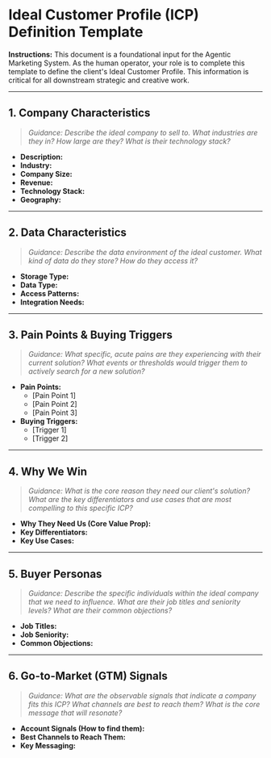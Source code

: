 # Ideal Customer Profile (ICP) Definition Template

**Instructions:** This document is a foundational input for the Agentic Marketing System. As the human operator, your role is to complete this template to define the client's Ideal Customer Profile. This information is critical for all downstream strategic and creative work.

---

## 1. Company Characteristics

> *Guidance: Describe the ideal company to sell to. What industries are they in? How large are they? What is their technology stack?*

*   **Description:**
*   **Industry:**
*   **Company Size:**
*   **Revenue:**
*   **Technology Stack:**
*   **Geography:**

---

## 2. Data Characteristics

> *Guidance: Describe the data environment of the ideal customer. What kind of data do they store? How do they access it?*

*   **Storage Type:**
*   **Data Type:**
*   **Access Patterns:**
*   **Integration Needs:**

---

## 3. Pain Points & Buying Triggers

> *Guidance: What specific, acute pains are they experiencing with their current solution? What events or thresholds would trigger them to actively search for a new solution?*

*   **Pain Points:**
    *   [Pain Point 1]
    *   [Pain Point 2]
    *   [Pain Point 3]
*   **Buying Triggers:**
    *   [Trigger 1]
    *   [Trigger 2]

---

## 4. Why We Win

> *Guidance: What is the core reason they need our client's solution? What are the key differentiators and use cases that are most compelling to this specific ICP?*

*   **Why They Need Us (Core Value Prop):**
*   **Key Differentiators:**
*   **Key Use Cases:**

---

## 5. Buyer Personas

> *Guidance: Describe the specific individuals within the ideal company that we need to influence. What are their job titles and seniority levels? What are their common objections?*

*   **Job Titles:**
*   **Job Seniority:**
*   **Common Objections:**

---

## 6. Go-to-Market (GTM) Signals

> *Guidance: What are the observable signals that indicate a company fits this ICP? What channels are best to reach them? What is the core message that will resonate?*

*   **Account Signals (How to find them):**
*   **Best Channels to Reach Them:**
*   **Key Messaging:**
